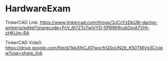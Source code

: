 # HardwareExam

TinkerCAD Link: https://www.tinkercad.com/things/3JCcYzDkU8i-daring-amberis/editel?sharecode=PcV_6t7ZTcTwjVYD-5PR9KRrubOmA7VHj-zHKiJm-RA

TinkerCAD Vide0: https://drive.google.com/file/d/1kkXlhCJ07wxcfrQSoUN2It_K50TMVg3C/view?usp=share_link
